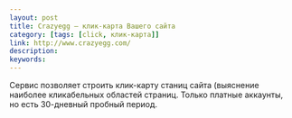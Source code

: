 ```yaml
---
layout: post
title: Crazyegg — клик-карта Вашего сайта
category: [tags: [click, клик-карта]]
link: http://www.crazyegg.com/
description:
keywords:
---
```


<p>Сервис позволяет строить клик-карту станиц сайта (выяснение наиболее кликабельных областей страниц. Только платные аккаунты, но есть 30-дневный пробный период.</p>
